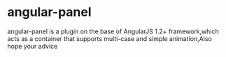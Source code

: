 # angular-panel
angular-panel is a plugin on the base of AngularJS 1.2+ framework,which acts as a container that supports multi-case and simple animation,Also hope your advice
